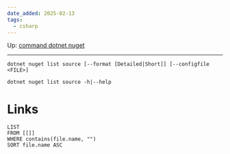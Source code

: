 ```yaml
---
date_added: 2025-02-13
tags:
  - csharp
---
```

Up: [command dotnet nuget](command%20dotnet%20nuget.md)
___
 ```
dotnet nuget list source [--format [Detailed|Short]] [--configfile <FILE>]

dotnet nuget list source -h|--help
```
# Links
```dataview
LIST
FROM [[]]
WHERE contains(file.name, "")
SORT file.name ASC
```
